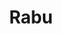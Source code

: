 ---
title: Rabu
items:
  - startAt: 07:50
    endAt: 09:30
    subjectCode: rpl318
    type: theory
    room: Online
  - startAt: 10:20
    endAt: 13:40
    subjectCode: rpl319
    type: practice
    room: TA 11.4
  - startAt: 13:40
    endAt: 17:00
    subjectCode: rpl318
    type: practice
    room: TA 12.2
---